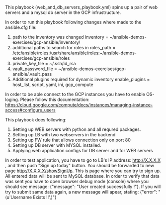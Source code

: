 This playbook (web_and_db_servers_playbook.yml) spins up a pair of web servers and a mysql db server in the GCP infrustructure.

In order to run this playbook following changes where made to the ansible.cfg file:
1. path to the inventory was changed
inventory = ~/ansible-demos-exercises/gcp-ansible/inventory/
2. additional paths to search for roles in
roles_path = /etc/ansible/roles:/usr/share/ansible/roles:~/ansible-demos-exercises/gcp-ansible/roles
3. private_key_file = ~/.ssh/id_rsa
4. vault_password_file = ~/ansible-demos-exercises/gcp-ansible/.vault_pass
5. Additional plugins required for dynamic inventory
enable_plugins = host_list, script, yaml, ini, gcp_compute


In order to be able connect to the GCP instances you have to enable OS-loging. Please follow this documentation:
https://cloud.google.com/compute/docs/instances/managing-instance-access#configure_users

This playbook does following:
1. Setting up WEB servers with python and all requred packages.
2. Setting up LB with two webservers in the backend
3. Setting up FW rule that allows connection only on port 80
4. Setting up DB server with MYSQL installed.
5. Applying web application configs for DB server and for WEB servers 

In order to test application, you have to go to LB's IP address: http://X.X.X.X , and then push "Sign up today" button. You should be forwarded to new page http://X.X.X.X/showSignUp. This is page where you can try to sign up. All entered data will be sent to MySQL database. In order to verify that data was sent you have to open browser debug mode (console) where you should see message: {"message": "User created successfully !"}. If you will try to submit same data again, a new message will apear, stating: {"error": "(u'Username Exists !!',)"}
